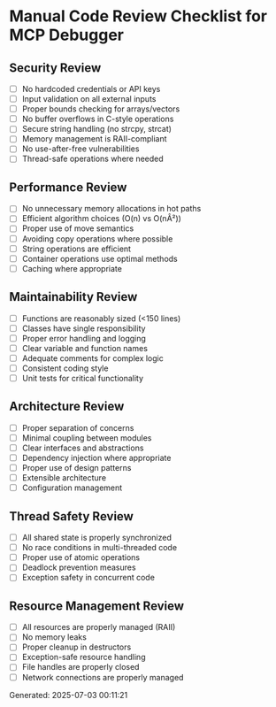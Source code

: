 ﻿# Manual Code Review Checklist for MCP Debugger

## Security Review
- [ ] No hardcoded credentials or API keys
- [ ] Input validation on all external inputs
- [ ] Proper bounds checking for arrays/vectors
- [ ] No buffer overflows in C-style operations
- [ ] Secure string handling (no strcpy, strcat)
- [ ] Memory management is RAII-compliant
- [ ] No use-after-free vulnerabilities
- [ ] Thread-safe operations where needed

## Performance Review  
- [ ] No unnecessary memory allocations in hot paths
- [ ] Efficient algorithm choices (O(n) vs O(nÂ²))
- [ ] Proper use of move semantics
- [ ] Avoiding copy operations where possible
- [ ] String operations are efficient
- [ ] Container operations use optimal methods
- [ ] Caching where appropriate

## Maintainability Review
- [ ] Functions are reasonably sized (<150 lines)
- [ ] Classes have single responsibility
- [ ] Proper error handling and logging
- [ ] Clear variable and function names
- [ ] Adequate comments for complex logic
- [ ] Consistent coding style
- [ ] Unit tests for critical functionality

## Architecture Review
- [ ] Proper separation of concerns
- [ ] Minimal coupling between modules
- [ ] Clear interfaces and abstractions
- [ ] Dependency injection where appropriate
- [ ] Proper use of design patterns
- [ ] Extensible architecture
- [ ] Configuration management

## Thread Safety Review
- [ ] All shared state is properly synchronized
- [ ] No race conditions in multi-threaded code
- [ ] Proper use of atomic operations
- [ ] Deadlock prevention measures
- [ ] Exception safety in concurrent code

## Resource Management Review
- [ ] All resources are properly managed (RAII)
- [ ] No memory leaks
- [ ] Proper cleanup in destructors
- [ ] Exception-safe resource handling
- [ ] File handles are properly closed
- [ ] Network connections are properly managed

Generated: 2025-07-03 00:11:21
